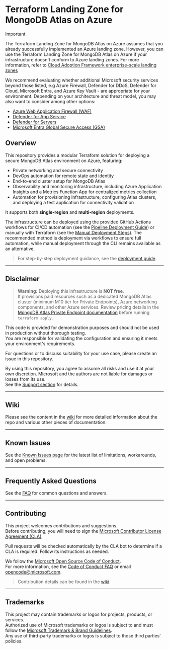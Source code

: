 # Terraform Landing Zone for MongoDB Atlas on Azure

> [!IMPORTANT]
> The Terraform Landing Zone for MongoDB Atlas on Azure assumes that you already successfully implemented an Azure landing zone. However, you can use the Terraform Landing Zone for MongoDB Atlas on Azure if your infrastructure doesn't conform to Azure landing zones. For more information, refer to [Cloud Adoption Framework enterprise-scale landing zones](https://learn.microsoft.com/en-us/azure/cloud-adoption-framework/ready/enterprise-scale/)
>
> We recommend evaluating whether additional Microsoft security services beyond those listed, e.g Azure Firewall, Defender for DDoS, Defender for Cloud, Microsoft Entra, and Azure Key Vault - are appropriate for your environment. Depending on your architecture and threat model, you may also want to consider among other options:
>
> - [Azure Web Application Firewall (WAF)](https://learn.microsoft.com/en-us/azure/web-application-firewall/overview)
> - [Defender for App Service](https://learn.microsoft.com/en-us/azure/defender-for-cloud/defender-for-app-service-introduction)
> - [Defender for Servers](https://learn.microsoft.com/en-us/azure/defender-for-cloud/defender-for-servers-overview)
> - [Microsoft Entra Global Secure Access (GSA)](https://learn.microsoft.com/en-us/entra/global-secure-access/overview-what-is-global-secure-access)

## Overview

This repository provides a modular Terraform solution for deploying a secure MongoDB Atlas environment on Azure, featuring:

- Private networking and secure connectivity
- DevOps automation for remote state and identity
- End-to-end cluster setup for MongoDB Atlas
- Observability and monitoring infrastructure, including Azure Application Insights and a Metrics Function App for centralized metrics collection
- Automation for provisioning infrastructure, configuring Atlas clusters, and deploying a test application for connectivity validation

It supports both **single-region** and **multi-region** deployments.

The infrastructure can be deployed using the provided GitHub Actions workflows for CI/CD automation (see the [Pipeline Deployment Guide](docs/wiki/Deploy-with-pipeline.md)) or manually with Terraform (see the [Manual Deployment Steps](docs/wiki/Deploy-with-manual-steps.md)). The recommended method is deployment via workflows to ensure full automation, while manual deployment through the CLI remains available as an alternative.

> For step-by-step deployment guidance, see the [deployment guide](docs/wiki/Introduction.md).

---

## Disclaimer

> **Warning:** Deploying this infrastructure is **NOT free**.  
> It provisions paid resources such as a dedicated MongoDB Atlas cluster (minimum M10 tier for Private Endpoints), Azure networking components, and other Azure services. Review pricing details in the [MongoDB Atlas Private Endpoint documentation](https://www.mongodb.com/docs/atlas/security-private-endpoint/) before running `terraform apply`.

This code is provided for demonstration purposes and should not be used in production without thorough testing.  
You are responsible for validating the configuration and ensuring it meets your environment's requirements.

For questions or to discuss suitability for your use case, please create an issue in this repository.

By using this repository, you agree to assume all risks and use it at your own discretion. Microsoft and the authors are not liable for damages or losses from its use.  
See the [Support section](./SUPPORT.md) for details.

---

## Wiki

Please see the content in the [wiki](docs/wiki/Home.md) for more detailed information about the repo and various other pieces of documentation.

---

## Known Issues

See the [Known Issues page](docs/wiki/KnownIssues.md) for the latest list of limitations, workarounds, and open problems.

---

## Frequently Asked Questions

See the [FAQ](docs/wiki/FAQ.md) for common questions and answers.

---

## Contributing

This project welcomes contributions and suggestions.  
Before contributing, you will need to sign the [Microsoft Contributor License Agreement (CLA)](https://cla.opensource.microsoft.com).

Pull requests will be checked automatically by the CLA bot to determine if a CLA is required. Follow its instructions as needed.

We follow the [Microsoft Open Source Code of Conduct](https://opensource.microsoft.com/codeofconduct/).  
For more information, see the [Code of Conduct FAQ](https://opensource.microsoft.com/codeofconduct/faq/) or email [opencode@microsoft.com](mailto:opencode@microsoft.com).

> Contribution details can be found in the [wiki](docs/wiki/Contributing.md).

---

## Trademarks

This project may contain trademarks or logos for projects, products, or services.  
Authorized use of Microsoft trademarks or logos is subject to and must follow the [Microsoft Trademark & Brand Guidelines](https://www.microsoft.com/en-us/legal/intellectualproperty/trademarks/usage/general).  
Any use of third-party trademarks or logos is subject to those third parties’ policies.
